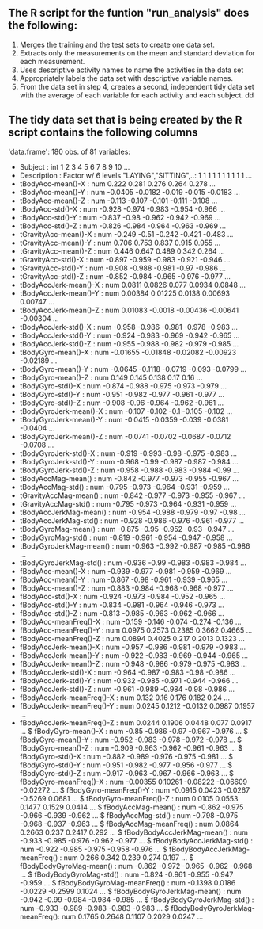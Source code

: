 
## The R script for the funtion "run_analysis" does the following:

1. Merges the training and the test sets to create one data set.
2. Extracts only the measurements on the mean and standard deviation for each measurement.
3. Uses descriptive activity names to name the activities in the data set
4. Appropriately labels the data set with descriptive variable names.
5. From the data set in step 4, creates a second, independent tidy data set with the average of each variable for each activity and each subject.
dd

## The tidy data set that is being created by the R script contains the following columns

'data.frame':	180 obs. of  81 variables:
 * Subject                        : int  1 2 3 4 5 6 7 8 9 10 ...
 * Description                    : Factor w/ 6 levels "LAYING","SITTING",..: 1 1 1 1 1 1 1 1 1 1 ...
 * tBodyAcc-mean()-X              : num  0.222 0.281 0.276 0.264 0.278 ...
 * tBodyAcc-mean()-Y              : num  -0.0405 -0.0182 -0.019 -0.015 -0.0183 ...
 * tBodyAcc-mean()-Z              : num  -0.113 -0.107 -0.101 -0.111 -0.108 ...
 * tBodyAcc-std()-X               : num  -0.928 -0.974 -0.983 -0.954 -0.966 ...
 * tBodyAcc-std()-Y               : num  -0.837 -0.98 -0.962 -0.942 -0.969 ...
 * tBodyAcc-std()-Z               : num  -0.826 -0.984 -0.964 -0.963 -0.969 ...
 * tGravityAcc-mean()-X           : num  -0.249 -0.51 -0.242 -0.421 -0.483 ...
 * tGravityAcc-mean()-Y           : num  0.706 0.753 0.837 0.915 0.955 ...
 * tGravityAcc-mean()-Z           : num  0.446 0.647 0.489 0.342 0.264 ...
 * tGravityAcc-std()-X            : num  -0.897 -0.959 -0.983 -0.921 -0.946 ...
 * tGravityAcc-std()-Y            : num  -0.908 -0.988 -0.981 -0.97 -0.986 ...
 * tGravityAcc-std()-Z            : num  -0.852 -0.984 -0.965 -0.976 -0.977 ...
 * tBodyAccJerk-mean()-X          : num  0.0811 0.0826 0.077 0.0934 0.0848 ...
 * tBodyAccJerk-mean()-Y          : num  0.00384 0.01225 0.0138 0.00693 0.00747 ...
 * tBodyAccJerk-mean()-Z          : num  0.01083 -0.0018 -0.00436 -0.00641 -0.00304 ...
 * tBodyAccJerk-std()-X           : num  -0.958 -0.986 -0.981 -0.978 -0.983 ...
 * tBodyAccJerk-std()-Y           : num  -0.924 -0.983 -0.969 -0.942 -0.965 ...
 * tBodyAccJerk-std()-Z           : num  -0.955 -0.988 -0.982 -0.979 -0.985 ...
 * tBodyGyro-mean()-X             : num  -0.01655 -0.01848 -0.02082 -0.00923 -0.02189 ...
 * tBodyGyro-mean()-Y             : num  -0.0645 -0.1118 -0.0719 -0.093 -0.0799 ...
 * tBodyGyro-mean()-Z             : num  0.149 0.145 0.138 0.17 0.16 ...
 * tBodyGyro-std()-X              : num  -0.874 -0.988 -0.975 -0.973 -0.979 ...
 * tBodyGyro-std()-Y              : num  -0.951 -0.982 -0.977 -0.961 -0.977 ...
 * tBodyGyro-std()-Z              : num  -0.908 -0.96 -0.964 -0.962 -0.961 ...
 * tBodyGyroJerk-mean()-X         : num  -0.107 -0.102 -0.1 -0.105 -0.102 ...
 * tBodyGyroJerk-mean()-Y         : num  -0.0415 -0.0359 -0.039 -0.0381 -0.0404 ...
 * tBodyGyroJerk-mean()-Z         : num  -0.0741 -0.0702 -0.0687 -0.0712 -0.0708 ...
 * tBodyGyroJerk-std()-X          : num  -0.919 -0.993 -0.98 -0.975 -0.983 ...
 * tBodyGyroJerk-std()-Y          : num  -0.968 -0.99 -0.987 -0.987 -0.984 ...
 * tBodyGyroJerk-std()-Z          : num  -0.958 -0.988 -0.983 -0.984 -0.99 ...
 * tBodyAccMag-mean()             : num  -0.842 -0.977 -0.973 -0.955 -0.967 ...
 * tBodyAccMag-std()              : num  -0.795 -0.973 -0.964 -0.931 -0.959 ...
 * tGravityAccMag-mean()          : num  -0.842 -0.977 -0.973 -0.955 -0.967 ...
 * tGravityAccMag-std()           : num  -0.795 -0.973 -0.964 -0.931 -0.959 ...
 * tBodyAccJerkMag-mean()         : num  -0.954 -0.988 -0.979 -0.97 -0.98 ...
 * tBodyAccJerkMag-std()          : num  -0.928 -0.986 -0.976 -0.961 -0.977 ...
 * tBodyGyroMag-mean()            : num  -0.875 -0.95 -0.952 -0.93 -0.947 ...
 * tBodyGyroMag-std()             : num  -0.819 -0.961 -0.954 -0.947 -0.958 ...
 * tBodyGyroJerkMag-mean()        : num  -0.963 -0.992 -0.987 -0.985 -0.986 ...
 * tBodyGyroJerkMag-std()         : num  -0.936 -0.99 -0.983 -0.983 -0.984 ...
 * fBodyAcc-mean()-X              : num  -0.939 -0.977 -0.981 -0.959 -0.969 ...
 * fBodyAcc-mean()-Y              : num  -0.867 -0.98 -0.961 -0.939 -0.965 ...
 * fBodyAcc-mean()-Z              : num  -0.883 -0.984 -0.968 -0.968 -0.977 ...
 * fBodyAcc-std()-X               : num  -0.924 -0.973 -0.984 -0.952 -0.965 ...
 * fBodyAcc-std()-Y               : num  -0.834 -0.981 -0.964 -0.946 -0.973 ...
 * fBodyAcc-std()-Z               : num  -0.813 -0.985 -0.963 -0.962 -0.966 ...
 * fBodyAcc-meanFreq()-X          : num  -0.159 -0.146 -0.074 -0.274 -0.136 ...
 * fBodyAcc-meanFreq()-Y          : num  0.0975 0.2573 0.2385 0.3662 0.4665 ...
 * fBodyAcc-meanFreq()-Z          : num  0.0894 0.4025 0.217 0.2013 0.1323 ...
 * fBodyAccJerk-mean()-X          : num  -0.957 -0.986 -0.981 -0.979 -0.983 ...
 * fBodyAccJerk-mean()-Y          : num  -0.922 -0.983 -0.969 -0.944 -0.965 ...
 * fBodyAccJerk-mean()-Z          : num  -0.948 -0.986 -0.979 -0.975 -0.983 ...
 * fBodyAccJerk-std()-X           : num  -0.964 -0.987 -0.983 -0.98 -0.986 ...
 * fBodyAccJerk-std()-Y           : num  -0.932 -0.985 -0.971 -0.944 -0.966 ...
 * fBodyAccJerk-std()-Z           : num  -0.961 -0.989 -0.984 -0.98 -0.986 ...
 * fBodyAccJerk-meanFreq()-X      : num  0.132 0.16 0.176 0.182 0.24 ...
 * fBodyAccJerk-meanFreq()-Y      : num  0.0245 0.1212 -0.0132 0.0987 0.1957 ...
 * fBodyAccJerk-meanFreq()-Z      : num  0.0244 0.1906 0.0448 0.077 0.0917 ...
 $ fBodyGyro-mean()-X             : num  -0.85 -0.986 -0.97 -0.967 -0.976 ...
 $ fBodyGyro-mean()-Y             : num  -0.952 -0.983 -0.978 -0.972 -0.978 ...
 $ fBodyGyro-mean()-Z             : num  -0.909 -0.963 -0.962 -0.961 -0.963 ...
 $ fBodyGyro-std()-X              : num  -0.882 -0.989 -0.976 -0.975 -0.981 ...
 $ fBodyGyro-std()-Y              : num  -0.951 -0.982 -0.977 -0.956 -0.977 ...
 $ fBodyGyro-std()-Z              : num  -0.917 -0.963 -0.967 -0.966 -0.963 ...
 $ fBodyGyro-meanFreq()-X         : num  -0.00355 0.10261 -0.08222 -0.06609 -0.02272 ...
 $ fBodyGyro-meanFreq()-Y         : num  -0.0915 0.0423 -0.0267 -0.5269 0.0681 ...
 $ fBodyGyro-meanFreq()-Z         : num  0.0105 0.0553 0.1477 0.1529 0.0414 ...
 $ fBodyAccMag-mean()             : num  -0.862 -0.975 -0.966 -0.939 -0.962 ...
 $ fBodyAccMag-std()              : num  -0.798 -0.975 -0.968 -0.937 -0.963 ...
 $ fBodyAccMag-meanFreq()         : num  0.0864 0.2663 0.237 0.2417 0.292 ...
 $ fBodyBodyAccJerkMag-mean()     : num  -0.933 -0.985 -0.976 -0.962 -0.977 ...
 $ fBodyBodyAccJerkMag-std()      : num  -0.922 -0.985 -0.975 -0.958 -0.976 ...
 $ fBodyBodyAccJerkMag-meanFreq() : num  0.266 0.342 0.239 0.274 0.197 ...
 $ fBodyBodyGyroMag-mean()        : num  -0.862 -0.972 -0.965 -0.962 -0.968 ...
 $ fBodyBodyGyroMag-std()         : num  -0.824 -0.961 -0.955 -0.947 -0.959 ...
 $ fBodyBodyGyroMag-meanFreq()    : num  -0.1398 0.0186 -0.0229 -0.2599 0.1024 ...
 $ fBodyBodyGyroJerkMag-mean()    : num  -0.942 -0.99 -0.984 -0.984 -0.985 ...
 $ fBodyBodyGyroJerkMag-std()     : num  -0.933 -0.989 -0.983 -0.983 -0.983 ...
 $ fBodyBodyGyroJerkMag-meanFreq(): num  0.1765 0.2648 0.1107 0.2029 0.0247 ...
